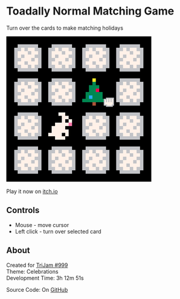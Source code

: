 # Toadally Normal Matching Game
Turn over the cards to make matching holidays

[![Four by four grid of cards with 2 turned over](screenshots/cover.png)](https://caterpillargames.itch.io/toadally-normal-matching-game)

Play it now on [itch.io](https://caterpillargames.itch.io/toadally-normal-matching-game)

## Controls
* Mouse - move cursor
* Left click - turn over selected card




## About
<!--BEGIN TRIJAM-->
Created for [TriJam #999](https://itch.io/jam/trijam-999/entries)  
Theme: Celebrations  
Development Time: 3h 12m 51s  
<!--END TRIJAM-->

Source Code: On [GitHub](https://github.com/CaterpillarGames/pico8-games/tree/master/carts/toadally-normal-matching-game)


